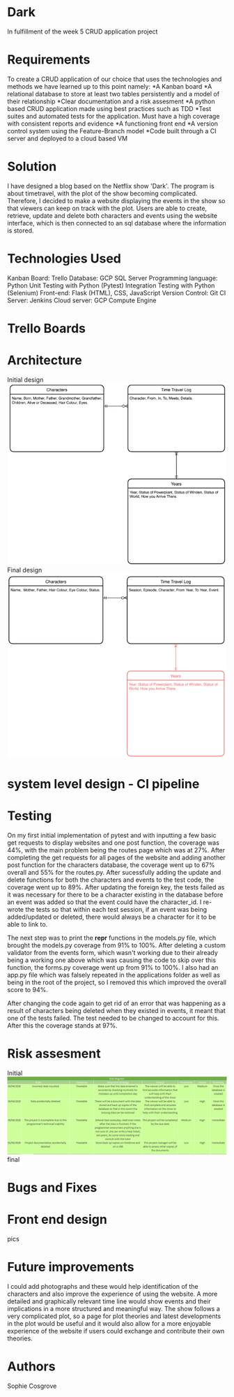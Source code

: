 # Dark
In fulfillment of the week 5 CRUD application project

# Requirements
To create a CRUD application of our choice that uses the technologies and methods we have learned up to this point namely: *A Kanban     board *A relational database to store at least two tables persistently and a model of their relationship *Clear documentation and a     risk assesment *A python based CRUD application made using best practices such as TDD *Test suites and automated tests for the           application. Must have a high coverage with consistent reports and evidence *A functioning front end *A version control system using     the Feature-Branch model *Code built through a CI server and deployed to a cloud based VM

# Solution 
I have designed a blog based on the Netflix show 'Dark'. The program is about timetravel, with the plot of the show becoming complicated. Therefore, I decided to make a website displaying the events in the show so that viewers can keep on track with the plot.
Users are able to create, retrieve, update and delete both characters and events using the website interface, which is then connected to an sql database where the information is stored. 

# Technologies Used
Kanban Board: Trello
Database: GCP SQL Server
Programming language: Python
Unit Testing with Python (Pytest)
Integration Testing with Python (Selenium)
Front-end: Flask (HTML), CSS, JavaScript
Version Control: Git
CI Server: Jenkins
Cloud server: GCP Compute Engine

# Trello Boards

# Architecture
Initial design
![imageoferd1](https://github.com/sophiecosgrove/Dark/blob/master/erd%201.png)
Final design 
![imageoferd2](https://github.com/sophiecosgrove/Dark/blob/master/erd%20after.png)


# system level design - CI pipeline

# Testing
On my first initial implementation of pytest and with inputting a few basic get requests to display websites and one post function, the coverage was 44%, with the main problem being the routes page which was at 27%. After completing the get requests for all pages of the website and adding another post function for the characters database, the coverage went up to 67% overall and 55% for the routes.py. After sucessfully adding the update and delete functions for both the characters and events to the test code, the coverage went up to 89%. 
After updating the foreign key, the tests failed as it was necessary for there to be a character existing in the database before an event was added so that the event could have the character_id. I re-wrote the tests so that within each test session, if an event was being added/updated or deleted, there would always be a character for it to be able to link to.

The next step was to print the __repr__ functions in the models.py file, which brought the models.py coverage from 91% to 100%. After deleting a custom validator from the events form, which wasn't working due to their already being a working one above which was causing the code to skip over this function, the forms.py coverage went up from 91% to 100%. I also had an app.py file which was falsely repeated in the applications folder as well as being in the root of the project, so I removed this which improved the overall score to 94%.

After changing the code again to get rid of an error that was happening as a result of characters being deleted when they existed in events, it meant that one of the tests failed. The test needed to be changed to account for this. After this the coverage stands at 97%. 

# Risk assesment
Initial
![imageofinitialriskassessment](https://github.com/sophiecosgrove/Dark/blob/master/risk%20assessment%20before.png)
final

# Bugs and Fixes

# Front end design
pics

# Future improvements
I could add photographs and these would help identification of the characters and also improve the experience of using the website.
A more detailed and graphically relevant time line would show events and their implications in a more structured and meaningful way. The show follows a very complicated plot, so a page for plot theories and latest developments in the plot would be useful and it would also allow for a more enjoyable experience of the website if users could exchange and contribute their own theories. 


# Authors
Sophie Cosgrove
